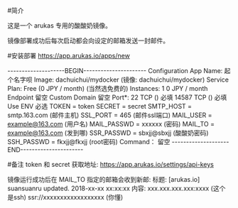 #简介

这是一个 arukas 专用的酸酸奶镜像。

镜像部署成功后每次启动都会向设定的邮箱发送一封邮件。

#安装部署
https://app.arukas.io/apps/new

--------------------BEGIN----------------------
Configuration
App Name:			起个名字呗
Image:				dachuichui/mydocker		(镜像: dachuichui/mydocker)
Service Plan:		Free (0 JPY / month)	(当然选免费的)
Instances:			1	0 JPY / month
Endpoint 			留空
Custom Domain   	留空
Port*:
					22 TCP  ()		必填
					14587 TCP  ()	必填
Use ENV				必选
					TOKEN       = token
					SECRET      = secret
					SMTP_HOST   = smtp.163.com      (邮件主机)
					SSL_PORT    = 465               (邮件ssl端口)
					MAIL_USER   = example@163.com   (用户名)
					MAIL_PASSWD = xxxxxx            (密码)
					MAIL_TO     = example@163.com   (发到哪)
					SSR_PASSWD  = sbxjj@sbxjj       (酸酸奶密码) 
					SSH_PASSWD  = fkxjj@fkxjj       (root密码)
Command：			留空
--------------------END----------------------

#备注
token 和 secret 获取地址:	https://app.arukas.io/settings/api-keys

镜像运行成功后在 MAIL_TO 指定的邮箱会收到新邮:
标题: [arukas.io] suansuanru updated. 2018-xx-xx xx:xx:xx
内容: xxx.xxx.xxx.xxx:xxxx (这个是ssh)
      ssr://xxxxxxxxxxxxxxxxxx (你懂)